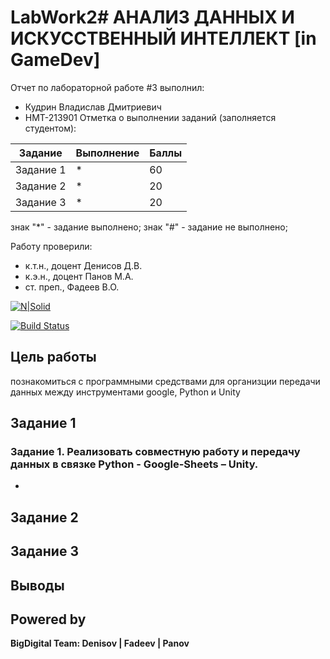# LabWork2# АНАЛИЗ ДАННЫХ И ИСКУССТВЕННЫЙ ИНТЕЛЛЕКТ [in GameDev]
Отчет по лабораторной работе #3 выполнил:
- Кудрин Владислав Дмитриевич
- НМТ-213901
Отметка о выполнении заданий (заполняется студентом):

| Задание | Выполнение | Баллы |
| ------ | ------ | ------ |
| Задание 1 | * | 60 |
| Задание 2 | * | 20 |
| Задание 3 | * | 20 |

знак "*" - задание выполнено; знак "#" - задание не выполнено;

Работу проверили:
- к.т.н., доцент Денисов Д.В.
- к.э.н., доцент Панов М.А.
- ст. преп., Фадеев В.О.

[![N|Solid](https://cldup.com/dTxpPi9lDf.thumb.png)](https://nodesource.com/products/nsolid)

[![Build Status](https://travis-ci.org/joemccann/dillinger.svg?branch=master)](https://travis-ci.org/joemccann/dillinger)



## Цель работы
познакомиться с программными средствами для организции передачи данных между инструментами google, Python и Unity

## Задание 1
### Задание 1. Реализовать совместную работу и передачу данных в связке Python - Google-Sheets – Unity.
- 




## Задание 2

## Задание 3



## Выводы




## Powered by

**BigDigital Team: Denisov | Fadeev | Panov**
